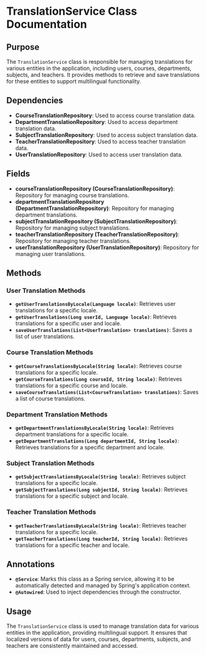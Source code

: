 # TranslationService Class Documentation

## Purpose

The `TranslationService` class is responsible for managing translations for various entities in the application, including users, courses, departments, subjects, and teachers. It provides methods to retrieve and save translations for these entities to support multilingual functionality.

## Dependencies

- **CourseTranslationRepository**: Used to access course translation data.
- **DepartmentTranslationRepository**: Used to access department translation data.
- **SubjectTranslationRepository**: Used to access subject translation data.
- **TeacherTranslationRepository**: Used to access teacher translation data.
- **UserTranslationRepository**: Used to access user translation data.

## Fields

- **courseTranslationRepository (CourseTranslationRepository)**: Repository for managing course translations.
- **departmentTranslationRepository (DepartmentTranslationRepository)**: Repository for managing department translations.
- **subjectTranslationRepository (SubjectTranslationRepository)**: Repository for managing subject translations.
- **teacherTranslationRepository (TeacherTranslationRepository)**: Repository for managing teacher translations.
- **userTranslationRepository (UserTranslationRepository)**: Repository for managing user translations.

## Methods

### User Translation Methods

- **`getUserTranslationsByLocale(Language locale)`**: Retrieves user translations for a specific locale.
- **`getUserTranslations(Long userId, Language locale)`**: Retrieves translations for a specific user and locale.
- **`saveUserTranslations(List<UserTranslation> translations)`**: Saves a list of user translations.

### Course Translation Methods

- **`getCourseTranslationsByLocale(String locale)`**: Retrieves course translations for a specific locale.
- **`getCourseTranslations(Long courseId, String locale)`**: Retrieves translations for a specific course and locale.
- **`saveCourseTranslations(List<CourseTranslation> translations)`**: Saves a list of course translations.

### Department Translation Methods

- **`getDepartmentTranslationsByLocale(String locale)`**: Retrieves department translations for a specific locale.
- **`getDepartmentTranslations(Long departmentId, String locale)`**: Retrieves translations for a specific department and locale.

### Subject Translation Methods

- **`getSubjectTranslationsByLocale(String locale)`**: Retrieves subject translations for a specific locale.
- **`getSubjectTranslations(Long subjectId, String locale)`**: Retrieves translations for a specific subject and locale.

### Teacher Translation Methods

- **`getTeacherTranslationsByLocale(String locale)`**: Retrieves teacher translations for a specific locale.
- **`getTeacherTranslations(Long teacherId, String locale)`**: Retrieves translations for a specific teacher and locale.

## Annotations

- **`@Service`**: Marks this class as a Spring service, allowing it to be automatically detected and managed by Spring's application context.
- **`@Autowired`**: Used to inject dependencies through the constructor.

## Usage

The `TranslationService` class is used to manage translation data for various entities in the application, providing multilingual support. It ensures that localized versions of data for users, courses, departments, subjects, and teachers are consistently maintained and accessed.
